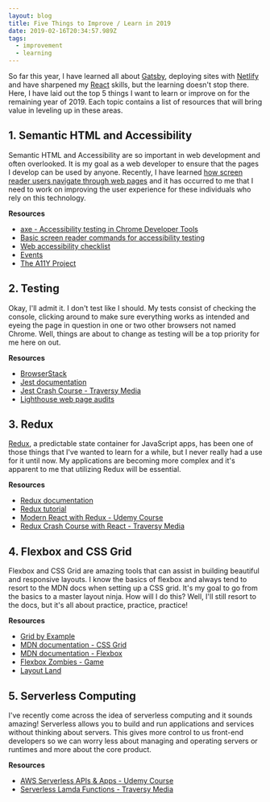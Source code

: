 ```yaml
---
layout: blog
title: Five Things to Improve / Learn in 2019
date: 2019-02-16T20:34:57.989Z
tags:
  - improvement
  - learning
---
```



So far this year, I have learned all about [Gatsby](https://www.gatsbyjs.org/), deploying sites with [Netlify](https://app.netlify.com/) and have sharpened my [React](https://reactjs.org/) skills, but the learning doesn't stop there. Here, I have laid out the top 5 things I want to learn or improve on for the remaining year of 2019. Each topic contains a list of resources that will bring value in leveling up in these areas.

## 1. Semantic HTML and Accessibility

Semantic HTML and Accessibility are so important in web development and often overlooked. It is my goal as a web developer to ensure that the pages I develop can be used by anyone. Recently, I have learned [how screen reader users navigate through web pages](https://www.smashingmagazine.com/2019/02/accessibility-webinar/) and it has occurred to me that I need to work on improving the user experience for these individuals who rely on this technology.

**Resources**

* [axe - Accessibility testing in Chrome Developer Tools](https://chrome.google.com/webstore/detail/axe/lhdoppojpmngadmnindnejefpokejbdd?hl=en-US)
* [Basic screen reader commands for accessibility testing](https://developer.paciellogroup.com/blog/2015/01/basic-screen-reader-commands-for-accessibility-testing/)
* [Web accessibility checklist](https://a11yproject.com/checklist)
* [Events](https://a11yproject.com/events)
* [The A11Y Project](https://a11yproject.com/)

## 2. Testing

Okay, I'll admit it. I don't test like I should. My tests consist of checking the console, clicking around to make sure everything works as intended and eyeing the page in question in one or two other browsers not named Chrome. Well, things are about to change as testing will be a top priority for me here on out. 

**Resources**

* [BrowserStack](https://www.browserstack.com/)
* [Jest documentation](https://jestjs.io/docs/en/getting-started)
* [Jest Crash Course - Traversy Media](https://www.youtube.com/watch?v=7r4xVDI2vho)
* [Lighthouse web page audits](https://developers.google.com/web/tools/lighthouse/)

## 3. Redux

[Redux](https://redux.js.org/), a predictable state container for JavaScript apps, has been one of those things that I've wanted to learn for a while, but I never really had a use for it until now. My applications are becoming more complex and it's apparent to me that utilizing Redux will be essential.

**Resources**

* [Redux documentation](https://redux.js.org/introduction/getting-started)
* [Redux tutorial](https://redux.js.org/basics/basic-tutorial)
* [Modern React with Redux - Udemy Course](https://www.udemy.com/react-redux/)
* [Redux Crash Course with React - Traversy Media](https://www.youtube.com/watch?v=93p3LxR9xfM)

## 4. Flexbox and CSS Grid

Flexbox and CSS Grid are amazing tools that can assist in building beautiful and responsive layouts. I know the basics of flexbox and always tend to resort to the MDN docs when setting up a CSS grid. It's my goal to go from the basics to a master layout ninja. How will I do this? Well, I'll still resort to the docs, but it's all about practice, practice, practice!

**Resources**

* [Grid by Example](https://gridbyexample.com/examples/)
* [MDN documentation - CSS Grid](https://developer.mozilla.org/en-US/docs/Web/CSS/CSS_Grid_Layout)
* [MDN documentation - Flexbox](https://developer.mozilla.org/en-US/docs/Web/CSS/CSS_Flexible_Box_Layout/Basic_Concepts_of_Flexbox)
* [Flexbox Zombies - Game](https://flexboxzombies.com/p/flexbox-zombies)
* [Layout Land](https://www.youtube.com/layoutland)

## 5. Serverless Computing

I've recently come across the idea of serverless computing and it sounds amazing! Serverless allows you to build and run applications and services without thinking about servers. This gives more control to us front-end developers so we can worry less about managing and operating servers or runtimes and more about the core product.

**Resources**

* [AWS Serverless APIs & Apps - Udemy Course](https://www.udemy.com/aws-serverless-a-complete-introduction/)
* [Serverless Lamda Functions - Traversy Media](https://www.youtube.com/watch?v=drJwMlD9Mjo)
